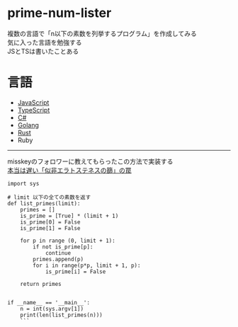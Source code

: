 # prime-num-lister
複数の言語で「n以下の素数を列挙するプログラム」を作成してみる  
気に入った言語を勉強する  
JSとTSは書いたことある

# 言語
- [JavaScript](./main-js.js)
- [TypeScript](./main-ts.ts)
- [C#](./main-cs.cs)
- [Golang](./main-go.go)
- [Rust](./main-rust.rs)
- Ruby

---
misskeyのフォロワーに教えてもらったこの方法で実装する  
[本当は遅い「似非エラトステネスの篩」の罠](https://zenn.dev/noodlewhale/articles/c5b069237ee72a)
```
import sys

# limit 以下の全ての素数を返す
def list_primes(limit):
    primes = []
    is_prime = [True] * (limit + 1)
    is_prime[0] = False
    is_prime[1] = False

    for p in range (0, limit + 1):
        if not is_prime[p]:
            continue
        primes.append(p)
        for i in range(p*p, limit + 1, p):
            is_prime[i] = False

    return primes


if __name__ == '__main__':
    n = int(sys.argv[1])
    print(len(list_primes(n)))
    ```